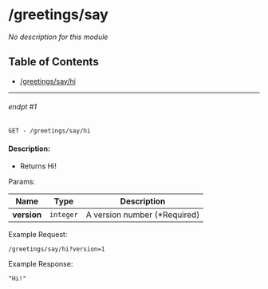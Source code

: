 # /greetings/say

_No description for this module_

## Table of Contents
- [/greetings/say/hi](#endpt-1)

___
###### endpt #1
```
GET - /greetings/say/hi
```

#### Description:
- Returns Hi!

Params:

| Name | Type | Description |
|--|--|--|
| **version** | `integer` | A version number (*Required)


Example Request:
```
/greetings/say/hi?version=1
```

Example Response:
```
"Hi!"
```
